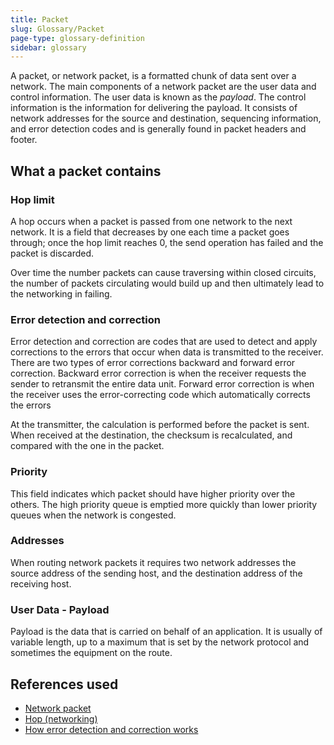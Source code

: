 ```yaml
---
title: Packet
slug: Glossary/Packet
page-type: glossary-definition
sidebar: glossary
---
```


A packet, or network packet, is a formatted chunk of data sent over a network. The main components of a network packet are the user data and control information. The user data is known as the _payload_. The control information is the information for delivering the payload. It consists of network addresses for the source and destination, sequencing information, and error detection codes and is generally found in packet headers and footer.

## What a packet contains

### Hop limit

A hop occurs when a packet is passed from one network to the next network. It is a field that decreases by one each time a packet goes through; once the hop limit reaches 0, the send operation has failed and the packet is discarded.

Over time the number packets can cause traversing within closed circuits, the number of packets circulating would build up and then ultimately lead to the networking in failing.

### Error detection and correction

Error detection and correction are codes that are used to detect and apply corrections to the errors that occur when data is transmitted to the receiver. There are two types of error corrections backward and forward error correction. Backward error correction is when the receiver requests the sender to retransmit the entire data unit. Forward error correction is when the receiver uses the error-correcting code which automatically corrects the errors

At the transmitter, the calculation is performed before the packet is sent. When received at the destination, the checksum is recalculated, and compared with the one in the packet.

### Priority

This field indicates which packet should have higher priority over the others. The high priority queue is emptied more quickly than lower priority queues when the network is congested.

### Addresses

When routing network packets it requires two network addresses the source address of the sending host, and the destination address of the receiving host.

### User Data - Payload

Payload is the data that is carried on behalf of an application. It is usually of variable length, up to a maximum that is set by the network protocol and sometimes the equipment on the route.

## References used

- [Network packet](https://en.wikipedia.org/wiki/Network_packet)
- [Hop (networking)](<https://en.wikipedia.org/wiki/Hop_(networking)>)
- [How error detection and correction works](https://www.techradar.com/news/computing/how-error-detection-and-correction-works-1080736)
